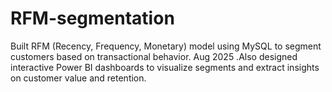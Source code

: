 # RFM-segmentation
Built RFM (Recency, Frequency, Monetary) model using MySQL to segment customers based on transactional behavior. Aug 2025 .Also designed interactive Power BI dashboards to visualize segments and extract insights on customer value and retention.
